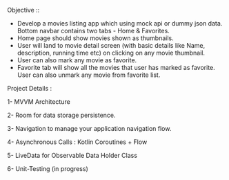 Objective ::

- Develop a movies listing app which using mock api or dummy json data. Bottom navbar contains two tabs - Home & Favorites. 
- Home page should show movies shown as thumbnails. 
- User will land to movie detail screen (with basic details like Name, description, running time etc) on clicking on any movie thumbnail. 
- User can also mark any movie as favorite. 
- Favorite tab will show all the movies that user has marked as favorite. User can also unmark any movie from favorite list.


Project Details :

1- MVVM Architecture

2- Room for data storage persistence.

3- Navigation to manage your application navigation flow.

4- Asynchronous Calls : Kotlin Coroutines + Flow

5- LiveData for Observable Data Holder Class

6- Unit-Testing (in progress)
